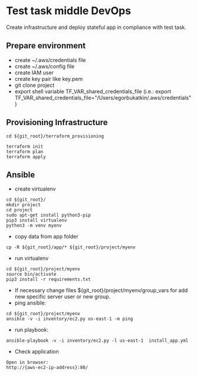 # Test task middle DevOps
Create infrastructure and deploy stateful app in compliance with test task.

## Prepare environment
- create ~/.aws/credentials file
- create ~/.aws/config file
- create IAM user 
- create key pair like key.pem
- git clone project
- export shell variable TF_VAR_shared_credentials_file (i.e.: export TF_VAR_shared_credentials_file="/Users/egorbukatkin/.aws/credentials")
## Provisioning Infrastructure
```shell script
cd ${git_root}/terraform_provisioning
```

```shell script
terraform init
terraform plan
terraform apply
```

## Ansible
- create virtualenv
```shell script
cd ${git_root}/
mkdir project
cd project
sudo apt-get install python3-pip
pip3 install virtualenv
python3 -m venv myenv
```
- copy data from app folder
```shell script
cp -R ${git_root}/app/* ${git_root}/project/myenv
```
- run virtualenv
```shell script
cd ${git_root}/project/myenv
source bin/activate
pip3 install -r requirements.txt 
```
- If necessary change files  ${git_root}/project/myenv/group_vars for add new specific server user or new group.
- ping ansible:
```shell script
cd ${git_root}/project/myenv
ansible -v -i inventory/ec2.py us-east-1 -m ping
```
- run playbook:
```shell script
ansible-playbook -v -i inventory/ec2.py -l us-east-1  install_app.yml
```

- Check application
```
Open in browser:
http://{aws-ec2-ip-address}:80/
```